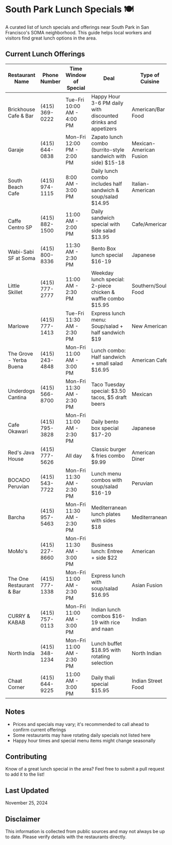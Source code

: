 # South Park Lunch Specials 🍽️

A curated list of lunch specials and offerings near South Park in San Francisco's SOMA neighborhood. This guide helps local workers and visitors find great lunch options in the area.

## Current Lunch Offerings

| Restaurant Name | Phone Number | Time Window of Special | Deal | Type of Cuisine |
|----------------|--------------|----------------------|------|------------------|
| Brickhouse Cafe & Bar | (415) 369-0222 | Tue-Fri 10:00 AM - 4:00 PM | Happy Hour 3-6 PM daily with discounted drinks and appetizers | American/Bar Food |
| Garaje | (415) 644-0838 | Mon-Fri 12:00 PM - 2:00 PM | Zapato lunch combo (burrito-style sandwich with side) $15-18 | Mexican-American Fusion |
| South Beach Cafe | (415) 974-1115 | 8:00 AM - 3:00 PM | Daily lunch combo includes half sandwich & soup/salad $14.95 | Italian-American |
| Caffe Centro SP | (415) 882-1500 | 11:00 AM - 2:00 PM | Daily sandwich special with side salad $13.95 | Cafe/American |
| Wabi-Sabi SF at Soma | (415) 800-8336 | 11:30 AM - 2:30 PM | Bento Box lunch special $16-19 | Japanese |
| Little Skillet | (415) 777-2777 | 11:00 AM - 2:30 PM | Weekday lunch special: 2-piece chicken & waffle combo $15.95 | Southern/Soul Food |
| Marlowe | (415) 777-1413 | Tue-Fri 11:30 AM - 2:30 PM | Express lunch menu: Soup/salad + half sandwich $19 | New American |
| The Grove - Yerba Buena | (415) 243-4848 | Mon-Fri 11:00 AM - 3:00 PM | Lunch combo: Half sandwich + small salad $16.95 | American Cafe |
| Underdogs Cantina | (415) 566-8700 | Mon-Fri 11:30 AM - 2:30 PM | Taco Tuesday special: $3.50 tacos, $5 draft beers | Mexican |
| Cafe Okawari | (415) 795-3828 | Mon-Fri 11:00 AM - 2:30 PM | Daily bento box special $17-20 | Japanese |
| Red's Java House | (415) 777-5626 | All day | Classic burger & fries combo $9.99 | American Diner |
| BOCADO Peruvian | (415) 543-7722 | Mon-Fri 11:30 AM - 2:30 PM | Lunch menu combos with soup/salad $16-19 | Peruvian |
| Barcha | (415) 957-5463 | Mon-Fri 11:30 AM - 2:30 PM | Mediterranean lunch plates with sides $18 | Mediterranean |
| MoMo's | (415) 227-8660 | Mon-Fri 11:30 AM - 3:00 PM | Business lunch: Entree + side $22 | American |
| The One Restaurant & Bar | (415) 777-1338 | Mon-Fri 11:00 AM - 2:30 PM | Express lunch with soup/salad $16.95 | Asian Fusion |
| CURRY & KABAB | (415) 757-0113 | Mon-Fri 11:00 AM - 3:00 PM | Indian lunch combos $16-19 with rice and naan | Indian |
| North India | (415) 348-1234 | Mon-Fri 11:00 AM - 2:30 PM | Lunch buffet $18.95 with rotating selection | North Indian |
| Chaat Corner | (415) 644-9225 | 11:00 AM - 3:00 PM | Daily thali special $15.95 | Indian Street Food |

## Notes
- Prices and specials may vary; it's recommended to call ahead to confirm current offerings
- Some restaurants may have rotating daily specials not listed here
- Happy hour times and special menu items might change seasonally

## Contributing
Know of a great lunch special in the area? Feel free to submit a pull request to add it to the list!

## Last Updated
November 25, 2024

## Disclaimer
This information is collected from public sources and may not always be up to date. Please verify details with the restaurants directly.
